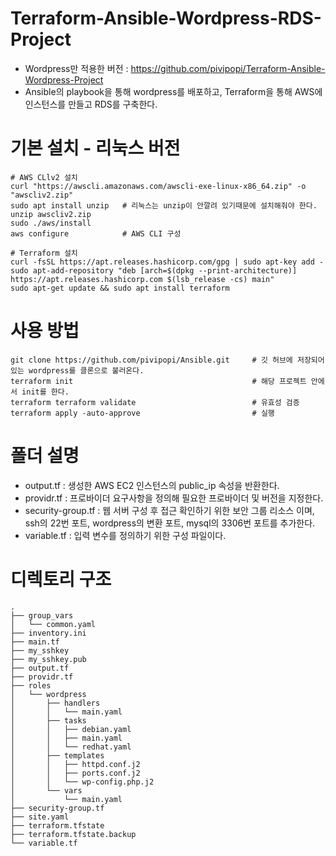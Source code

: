 # Terraform-Ansible-Wordpress-RDS-Project
- Wordpress만 적용한 버전 : https://github.com/pivipopi/Terraform-Ansible-Wordpress-Project
- Ansible의 playbook을 통해 wordpress를 배포하고, Terraform을 통해 AWS에 인스턴스를 만들고 RDS를 구축한다.

# 기본 설치 - 리눅스 버전
```
# AWS CLlv2 설치
curl "https://awscli.amazonaws.com/awscli-exe-linux-x86_64.zip" -o "awscliv2.zip"
sudo apt install unzip   # 리눅스는 unzip이 안깔려 있기때문에 설치해줘야 한다.
unzip awscliv2.zip
sudo ./aws/install
aws configure            # AWS CLI 구성

# Terraform 설치
curl -fsSL https://apt.releases.hashicorp.com/gpg | sudo apt-key add -
sudo apt-add-repository "deb [arch=$(dpkg --print-architecture)] https://apt.releases.hashicorp.com $(lsb_release -cs) main"
sudo apt-get update && sudo apt install terraform
```

# 사용 방법
```
git clone https://github.com/pivipopi/Ansible.git     # 깃 허브에 저장되어 있는 wordpress를 클론으로 불러온다.
terraform init                                        # 해당 프로젝트 안에서 init를 한다.
terraform terraform validate                          # 유효성 검증
terraform apply -auto-approve                         # 실행
```

# 폴더 설명
- output.tf : 생성한 AWS EC2 인스턴스의 public_ip 속성을 반환한다.
- providr.tf : 프로바이더 요구사항을 정의해 필요한 프로바이더 및 버전을 지정한다.
- security-group.tf : 웹 서버 구성 후 접근 확인하기 위한 보안 그룹 리소스 이며, ssh의 22번 포트, wordpress의 변환 포트, mysql의 3306번 포트를 추가한다.
- variable.tf : 입력 변수를 정의하기 위한 구성 파일이다.

# 디렉토리 구조
```
.
├── group_vars
│   └── common.yaml
├── inventory.ini
├── main.tf
├── my_sshkey
├── my_sshkey.pub
├── output.tf
├── providr.tf
├── roles
│   └── wordpress
│       ├── handlers
│       │   └── main.yaml
│       ├── tasks
│       │   ├── debian.yaml
│       │   ├── main.yaml
│       │   └── redhat.yaml
│       ├── templates
│       │   ├── httpd.conf.j2
│       │   ├── ports.conf.j2
│       │   └── wp-config.php.j2
│       └── vars
│           └── main.yaml
├── security-group.tf
├── site.yaml
├── terraform.tfstate
├── terraform.tfstate.backup
└── variable.tf
```

